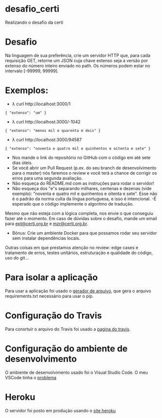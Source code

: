 # desafio_certi
Realizando o desafio da certi


# Desafio 
Na linguagem de sua preferência, crie um servidor HTTP que, para cada requisição GET, retorne um JSON cuja chave extenso seja a versão por extenso do número inteiro enviado no path. Os números podem estar no intervalo [-99999, 99999].

# Exemplos:

- λ curl http://localhost:3000/1
```
{ "extenso": "um" }
```
- λ curl http://localhost:3000/-1042
```
{ "extenso": "menos mil e quarenta e dois" }
```
- λ curl http://localhost:3000/94587
```
{ "extenso": "noventa e quatro mil e quinhentos e oitenta e sete" }
```

- Nos mande o link do repositório no GitHub com o código em até sete dias úteis.
- Se você abrir um Pull Request (p.ex. do seu branch de desenvolvimento para o master) nós faremos o review e você terá a chance de corrigir os erros para uma segunda avaliação.
- Não esqueça do README.md com as instruções para rodar o servidor!
- Não esqueça dos "e"s separando milhares, centenas e dezenas (vide exemplo): "noventa e quatro mil e quinhentos e oitenta e sete". Esse não é o padrão da norma culta da língua portuguesa, e isso é intencional.
-É esperado que o código implemente o algoritmo de tradução.


Mesmo que não esteja com a lógica completa, nos envie o que conseguiu fazer até o momento.
Em caso de dúvidas sobre o desafio, mande um email para ept@certi.org.br e mzr@certi.org.br.

- Bônus: Crie um ambiente Docker para que possamos rodar seu servidor sem instalar dependências locais.

Outras coisas em que prestamos atenção no review: edge cases e tratamento de erros, testes unitários, estruturação e qualidade do código, uso do git...


# Para isolar a aplicação
Para usar a aplicação foi usado o [gerador de arquivo](https://github.com/bndr/pipreqs), que gera o arquivo requirements.txt necessário para usar o pip.

# Configuração do Travis
Para consrtuir o arquivo do Travis foi usado a [pagina do travis](https://docs.travis-ci.com/user/languages/python/). 

# Configuração do ambiente de desenvolvimento

O ambiente de desenvolvimento usado foi o Visual Studio Code. O meu VSCode tinha o [problema](https://stackoverflow.com/questions/52462599/visual-studio-code-python-timeout-waiting-for-debugger-connection)

# Heroku

O servidor foi posto em produção usando o [site heroku](www.heroku.com)